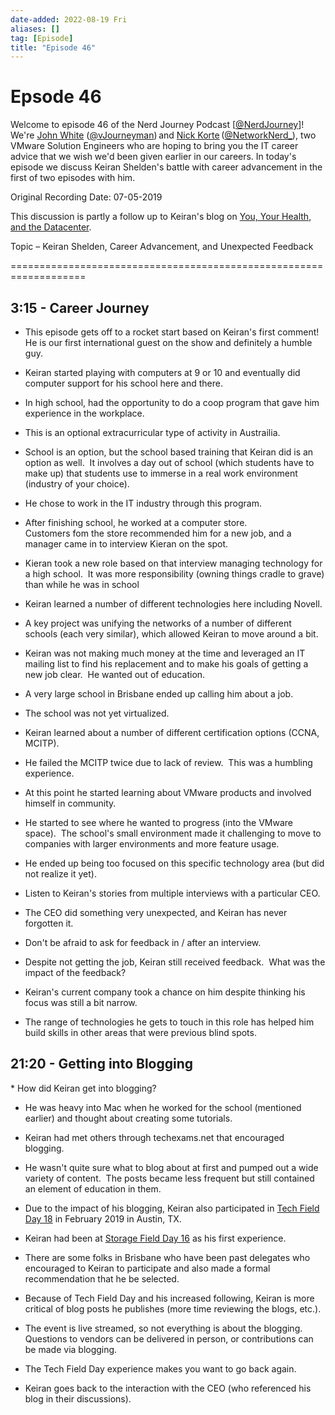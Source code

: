 ```yaml
---
date-added: 2022-08-19 Fri
aliases: []
tag: [Episode]
title: "Episode 46"
---
```


# Epsode 46

Welcome to episode 46 of the Nerd Journey Podcast [[@NerdJourney](https://twitter.com/NerdJourney/)]! We're [John White](https://www.linkedin.com/in/vJourneyman/) ([@vJourneyman](https://twitter.com/vJourneyman)) and [Nick Korte](https://www.linkedin.com/in/nickkortenetworknerd/) ([@NetworkNerd_](https://twitter.com/NetworkNerd_/)), two VMware Solution Engineers who are hoping to bring you the IT career advice that we wish we'd been given earlier in our careers. In today's episode we discuss Keiran Shelden's battle with career advancement in the first of two episodes with him.   

Original Recording Date: 07-05-2019 

This discussion is partly a follow up to Keiran's blog on [You, Your Health, and the Datacenter]([https://readysetvirtual.wordpress.com/2017/12/08/you-your-health-and-the-datacenter/](https://readysetvirtual.wordpress.com/2017/12/08/you-your-health-and-the-datacenter/)). 

Topic – Keiran Shelden, Career Advancement, and Unexpected Feedback 

=================================================================== 

## 3:15 - Career Journey 

* This episode gets off to a rocket start based on Keiran's first comment!  He is our first international guest on the show and definitely a humble guy. 

* Keiran started playing with computers at 9 or 10 and eventually did computer support for his school here and there. 

* In high school, had the opportunity to do a coop program that gave him experience in the workplace. 

* This is an optional extracurricular type of activity in Austrailia. 

* School is an option, but the school based training that Keiran did is an option as well.  It involves a day out of school (which students have to make up) that students use to immerse in a real work environment (industry of your choice). 

* He chose to work in the IT industry through this program. 

* After finishing school, he worked at a computer store.  Customers fom the store recommended him for a new job, and a manager came in to interview Kieran on the spot. 

* Kieran took a new role based on that interview managing technology for a high school.  It was more responsibility (owning things cradle to grave) than while he was in school 

* Keiran learned a number of different technologies here including Novell. 

* A key project was unifying the networks of a number of different schools (each very similar), which allowed Keiran to move around a bit. 

* Keiran was not making much money at the time and leveraged an IT mailing list to find his replacement and to make his goals of getting a new job clear.  He wanted out of education. 

* A very large school in Brisbane ended up calling him about a job. 

* The school was not yet virtualized. 

* Keiran learned about a number of different certification options (CCNA, MCITP). 

* He failed the MCITP twice due to lack of review.  This was a humbling experience. 

* At this point he started learning about VMware products and involved himself in community. 

* He started to see where he wanted to progress (into the VMware space).  The school's small environment made it challenging to move to companies with larger environments and more feature usage. 

* He ended up being too focused on this specific technology area (but did not realize it yet). 

* Listen to Keiran's stories from multiple interviews with a particular CEO. 

* The CEO did something very unexpected, and Keiran has never forgotten it. 

* Don't be afraid to ask for feedback in / after an interview. 

* Despite not getting the job, Keiran still received feedback.  What was the impact of the feedback? 

* Keiran's current company took a chance on him despite thinking his focus was still a bit narrow. 

* The range of technologies he gets to touch in this role has helped him build skills in other areas that were previous blind spots. 

## 21:20 - Getting into Blogging 

* How did Keiran get into blogging? 

* He was heavy into Mac when he worked for the school (mentioned earlier) and thought about creating some tutorials. 

* Keiran had met others through techexams.net that encouraged blogging. 

* He wasn't quite sure what to blog about at first and pumped out a wide variety of content.  The posts became less frequent but still contained an element of education in them. 

* Due to the impact of his blogging, Keiran also participated in [Tech Field Day 18](https://techfieldday.com/event/tfd18/) in February 2019 in Austin, TX. 

* Keiran had been at [Storage Field Day 16](https://techfieldday.com/event/sfd16/) as his first experience. 

* There are some folks in Brisbane who have been past delegates who encouraged to Keiran to participate and also made a formal recommendation that he be selected. 

* Because of Tech Field Day and his increased following, Keiran is more critical of blog posts he publishes (more time reviewing the blogs, etc.). 

* The event is live streamed, so not everything is about the blogging.  Questions to vendors can be delivered in person, or contributions can be made via blogging. 

* The Tech Field Day experience makes you want to go back again. 

* Keiran goes back to the interaction with the CEO (who referenced his blog in their discussions). 
